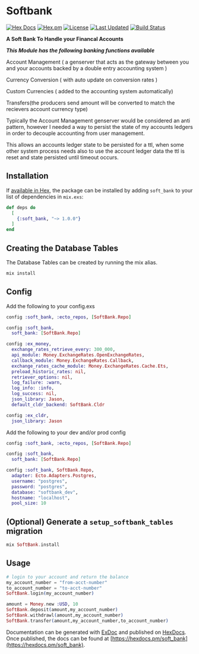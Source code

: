 # Softbank

[![Hex Docs](https://img.shields.io/badge/hex-docs-lightgreen.svg)](https://hexdocs.pm/softbank/)
[![Hex.pm](https://img.shields.io/hexpm/dt/softbank.svg)](https://hex.pm/packages/softbank)
[![License](https://img.shields.io/hexpm/l/softbank.svg)](https://github.com/mithereal/ex_softbank/blob/master/LICENSE)
[![Last Updated](https://img.shields.io/github/last-commit/mithereal/ex_softbank.svg)](https://github.com/mithereal/ex_softbank/commits/master)
[![Build Status](https://circleci.com/gh/mithereal/ex_softbank.svg?style=svg)](https://github.com/mithereal/ex_softbank)

**A Soft Bank To Handle your Financal Accounts**

***This Module has the following banking functions available***

Account Management ( a genserver that acts as the gateway between you and your accounts backed by a double entry accounting system )

Currency Conversion ( with auto update on conversion rates )

Custom Currencies ( added to the accounting system automatically)

Transfers(the producers send amount will be converted to match the recievers account currency type)

Typically the Account Management genserver would be considered an anti pattern, however I needed a way to persist the state of my accounts ledgers in order to decouple accounting from user management. 

This allows an accounts ledger state to be persisted for a ttl, when some other system process needs also to use the account ledger data the ttl is reset and state persisted until timeout occurs. 

## Installation

If [available in Hex](https://hex.pm/docs/publish), the package can be installed
by adding `soft_bank` to your list of dependencies in `mix.exs`:

```elixir
def deps do
  [
    {:soft_bank, "~> 1.0.0"}
  ]
end
```
## Creating the Database Tables

The Database Tables can be created by running the mix alias.

```elixir
mix install
```

## Config

Add the following to your config.exs
```elixir
config :soft_bank, :ecto_repos, [SoftBank.Repo]

config :soft_bank,
  soft_bank: [SoftBank.Repo]

config :ex_money,
  exchange_rates_retrieve_every: 300_000,
  api_module: Money.ExchangeRates.OpenExchangeRates,
  callback_module: Money.ExchangeRates.Callback,
  exchange_rates_cache_module: Money.ExchangeRates.Cache.Ets,
  preload_historic_rates: nil,
  retriever_options: nil,
  log_failure: :warn,
  log_info: :info,
  log_success: nil,
  json_library: Jason,
  default_cldr_backend: SoftBank.Cldr

config :ex_cldr,
  json_library: Jason
```

Add the following to your dev and/or prod config
```elixir
config :soft_bank, :ecto_repos, [SoftBank.Repo]

config :soft_bank,
  soft_bank: [SoftBank.Repo]

config :soft_bank, SoftBank.Repo,
  adapter: Ecto.Adapters.Postgres,
  username: "postgres",
  password: "postgres",
  database: "softbank_dev",
  hostname: "localhost",
  pool_size: 10
```

## (Optional) Generate a `setup_softbank_tables` migration
```elixir
mix SoftBank.install
```

## Usage

```elixir
# login to your account and return the balance
my_account_number = "from-acct-number"
to_account_number = "to-acct-number"
SoftBank.login(my_account_number)

amount = Money.new :USD, 10
SoftBank.deposit(amount,my_account_number)
SoftBank.withdrawl(amount,my_account_number)
SoftBank.transfer(amount,my_account_number,to_account_number)
```

Documentation can be generated with [ExDoc](https://github.com/elixir-lang/ex_doc)
and published on [HexDocs](https://hexdocs.pm). Once published, the docs can
be found at [https://hexdocs.pm/soft_bank](https://hexdocs.pm/soft_bank).

